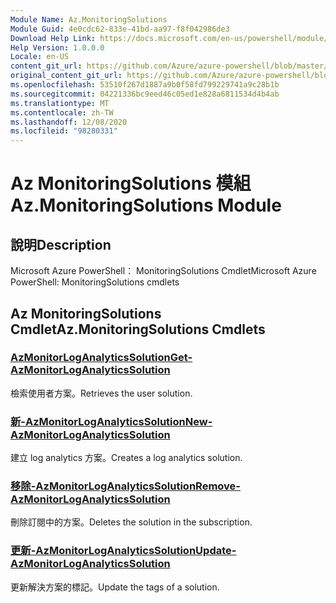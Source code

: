 ```yaml
---
Module Name: Az.MonitoringSolutions
Module Guid: 4e0cdc62-833e-41bd-aa97-f8f042986de3
Download Help Link: https://docs.microsoft.com/en-us/powershell/module/az.monitoringsolutions
Help Version: 1.0.0.0
Locale: en-US
content_git_url: https://github.com/Azure/azure-powershell/blob/master/src/MonitoringSolutions/help/Az.MonitoringSolutions.md
original_content_git_url: https://github.com/Azure/azure-powershell/blob/master/src/MonitoringSolutions/help/Az.MonitoringSolutions.md
ms.openlocfilehash: 53510f267d1887a9b0f58fd799229741a9c28b1b
ms.sourcegitcommit: 04221336bc9eed46c05ed1e828a6811534d4b4ab
ms.translationtype: MT
ms.contentlocale: zh-TW
ms.lasthandoff: 12/08/2020
ms.locfileid: "98280331"
---
```

# <span data-ttu-id="0ce68-101">Az MonitoringSolutions 模組</span><span class="sxs-lookup"><span data-stu-id="0ce68-101">Az.MonitoringSolutions Module</span></span>
## <span data-ttu-id="0ce68-102">說明</span><span class="sxs-lookup"><span data-stu-id="0ce68-102">Description</span></span>
<span data-ttu-id="0ce68-103">Microsoft Azure PowerShell： MonitoringSolutions Cmdlet</span><span class="sxs-lookup"><span data-stu-id="0ce68-103">Microsoft Azure PowerShell: MonitoringSolutions cmdlets</span></span>

## <span data-ttu-id="0ce68-104">Az MonitoringSolutions Cmdlet</span><span class="sxs-lookup"><span data-stu-id="0ce68-104">Az.MonitoringSolutions Cmdlets</span></span>
### [<span data-ttu-id="0ce68-105">AzMonitorLogAnalyticsSolution</span><span class="sxs-lookup"><span data-stu-id="0ce68-105">Get-AzMonitorLogAnalyticsSolution</span></span>](Get-AzMonitorLogAnalyticsSolution.md)
<span data-ttu-id="0ce68-106">檢索使用者方案。</span><span class="sxs-lookup"><span data-stu-id="0ce68-106">Retrieves the user solution.</span></span>

### [<span data-ttu-id="0ce68-107">新-AzMonitorLogAnalyticsSolution</span><span class="sxs-lookup"><span data-stu-id="0ce68-107">New-AzMonitorLogAnalyticsSolution</span></span>](New-AzMonitorLogAnalyticsSolution.md)
<span data-ttu-id="0ce68-108">建立 log analytics 方案。</span><span class="sxs-lookup"><span data-stu-id="0ce68-108">Creates a log analytics solution.</span></span>

### [<span data-ttu-id="0ce68-109">移除-AzMonitorLogAnalyticsSolution</span><span class="sxs-lookup"><span data-stu-id="0ce68-109">Remove-AzMonitorLogAnalyticsSolution</span></span>](Remove-AzMonitorLogAnalyticsSolution.md)
<span data-ttu-id="0ce68-110">刪除訂閱中的方案。</span><span class="sxs-lookup"><span data-stu-id="0ce68-110">Deletes the solution in the subscription.</span></span>

### [<span data-ttu-id="0ce68-111">更新-AzMonitorLogAnalyticsSolution</span><span class="sxs-lookup"><span data-stu-id="0ce68-111">Update-AzMonitorLogAnalyticsSolution</span></span>](Update-AzMonitorLogAnalyticsSolution.md)
<span data-ttu-id="0ce68-112">更新解決方案的標記。</span><span class="sxs-lookup"><span data-stu-id="0ce68-112">Update the tags of a solution.</span></span>

